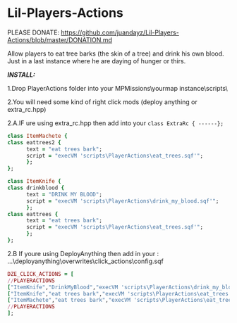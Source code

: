 # Lil-Players-Actions

PLEASE DONATE: https://github.com/juandayz/Lil-Players-Actions/blob/master/DONATION.md

Allow players to eat tree barks (the skin of a tree)  and drink his own blood.  Just in a last instance where he are daying of hunger or thirs.

***INSTALL:***

1.Drop PlayerActions folder into your MPMissions\yourmap instance\scripts\

2.You will need some kind of right click mods (deploy anything or extra_rc.hpp)

2.A.IF ure using extra_rc.hpp then add into your ```class ExtraRc { ------};```

```ruby
class ItemMachete {
class eattrees2 {
      text = "eat trees bark";
      script = "execVM 'scripts\PlayerActions\eat_trees.sqf'";
      };	
};

class ItemKnife {
class drinkblood {
      text = "DRINK MY BLOOD";
      script = "execVM 'scripts\PlayerActions\drink_my_blood.sqf'";
      };
class eattrees {
      text = "eat trees bark";
      script = "execVM 'scripts\PlayerActions\eat_trees.sqf'";
      };		
};
```

2.B If youre using DeployAnything then add in your : ...\deployanything\overwrites\click_actions\config.sqf
```ruby
DZE_CLICK_ACTIONS = [
//PLAYERACTIONS
["ItemKnife","DrinkMyBlood","execVM 'scripts\PlayerActions\drink_my_blood.sqf';","true"],
["ItemKnife","eat trees bark","execVM 'scripts\PlayerActions\eat_trees.sqf';","true"],
["ItemMachete","eat trees bark","execVM 'scripts\PlayerActions\eat_trees.sqf';","true"],
//PLAYERACTIONS
];
```
